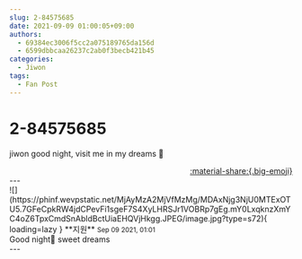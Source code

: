 ```yaml
---
slug: 2-84575685
date: 2021-09-09 01:00:05+09:00
authors:
  - 69384ec3006f5cc2a075189765da156d
  - 6599dbbcaa26237c2ab0f3becb421b45
categories:
  - Jiwon
tags:
  - Fan Post
---
```


# 2-84575685

<div class="post-container" markdown="1">
<div class="content-container md-sidebar__scrollwrap" markdown="1">

jiwon good night, visit me in my dreams 🙌

</div>
</div>

<div style="text-align: right;" markdown="1">
<a href="https://weverse.io/fromis9/fanpost/2-84575685" style="text-align: right;">:material-share:{.big-emoji}</a>
</div>
---

<div class="comments-container md-sidebar__scrollwrap" markdown="1">
<div class="comment" markdown="1">
<div class='id-container' markdown="1">
![](https://phinf.wevpstatic.net/MjAyMzA2MjVfMzMg/MDAxNjg3NjU0MTExOTU5.7GFeCpkRW4jdCPevFi1sgeF7S4XyLHRSJr1VOBRp7gEg.mY0LxqknzXmYC4oZ6TpxCmdSnAbldBctUiaEHQVjHkgg.JPEG/image.jpg?type=s72){ loading=lazy }
**<span class="artist">지원</span>** <small>Sep 09 2021, 01:01</small><br>
</div>
<div class='comment-body' markdown="1">
Good night🌙 sweet dreams
</div>
</div>
</div>
---
